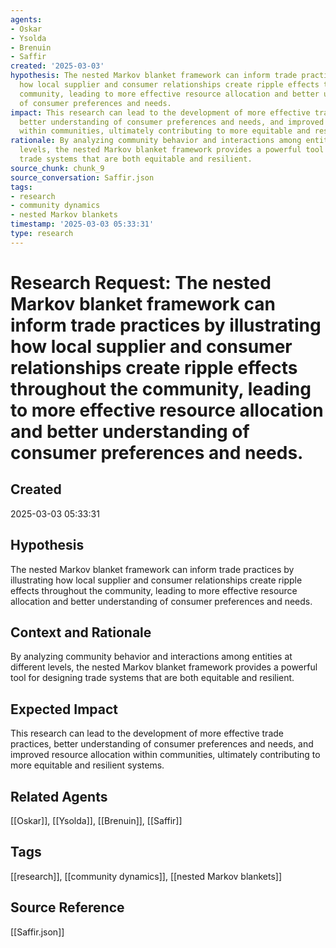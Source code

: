 ```yaml
---
agents:
- Oskar
- Ysolda
- Brenuin
- Saffir
created: '2025-03-03'
hypothesis: The nested Markov blanket framework can inform trade practices by illustrating
  how local supplier and consumer relationships create ripple effects throughout the
  community, leading to more effective resource allocation and better understanding
  of consumer preferences and needs.
impact: This research can lead to the development of more effective trade practices,
  better understanding of consumer preferences and needs, and improved resource allocation
  within communities, ultimately contributing to more equitable and resilient systems.
rationale: By analyzing community behavior and interactions among entities at different
  levels, the nested Markov blanket framework provides a powerful tool for designing
  trade systems that are both equitable and resilient.
source_chunk: chunk_9
source_conversation: Saffir.json
tags:
- research
- community dynamics
- nested Markov blankets
timestamp: '2025-03-03 05:33:31'
type: research
---
```


# Research Request: The nested Markov blanket framework can inform trade practices by illustrating how local supplier and consumer relationships create ripple effects throughout the community, leading to more effective resource allocation and better understanding of consumer preferences and needs.

## Created
2025-03-03 05:33:31

## Hypothesis
The nested Markov blanket framework can inform trade practices by illustrating how local supplier and consumer relationships create ripple effects throughout the community, leading to more effective resource allocation and better understanding of consumer preferences and needs.

## Context and Rationale
By analyzing community behavior and interactions among entities at different levels, the nested Markov blanket framework provides a powerful tool for designing trade systems that are both equitable and resilient.

## Expected Impact
This research can lead to the development of more effective trade practices, better understanding of consumer preferences and needs, and improved resource allocation within communities, ultimately contributing to more equitable and resilient systems.

## Related Agents
[[Oskar]], [[Ysolda]], [[Brenuin]], [[Saffir]]

## Tags
[[research]], [[community dynamics]], [[nested Markov blankets]]

## Source Reference
[[Saffir.json]]
